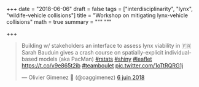 +++
date = "2018-06-06"
draft = false
tags = ["interdisciplinarity", "lynx", "wildife-vehicle collisions"]
title = "Workshop on mitigating lynx-vehicle collisions"
math = true
summary = """
"""

+++
 
<blockquote class="twitter-tweet" data-lang="fr"><p lang="en" dir="ltr">Building w/ stakeholders an interface to assess lynx viability in 🇫🇷 Sarah Bauduin gives a crash course on spatially-explicit individual-based models (aka PacMan) <a href="https://twitter.com/hashtag/rstats?src=hash&amp;ref_src=twsrc%5Etfw">#rstats</a> <a href="https://twitter.com/hashtag/shiny?src=hash&amp;ref_src=twsrc%5Etfw">#shiny</a> <a href="https://twitter.com/hashtag/leaflet?src=hash&amp;ref_src=twsrc%5Etfw">#leaflet</a> <a href="https://t.co/v9e865t2ib">https://t.co/v9e865t2ib</a> <a href="https://twitter.com/hashtag/teamboulet?src=hash&amp;ref_src=twsrc%5Etfw">#teamboulet</a> <a href="https://t.co/1oTtRQRG1j">pic.twitter.com/1oTtRQRG1j</a></p>&mdash; Olivier Gimenez 🍉 (@oaggimenez) <a href="https://twitter.com/oaggimenez/status/1004270684405628928rc=twsrc%5Etfw">6 juin 2018</a></blockquote>
<script async src="https://platform.twitter.com/widgets.js" charset="utf-8"></script>
